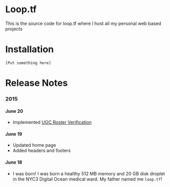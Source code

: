 # Loop.tf

This is the source code for loop.tf where I host all my personal web
based projects

# Installation

    [Put something here]

# Release Notes

### 2015

#### June 20

- Implemented [UGC Roster Verification](loop.tf/UGC)

#### June 19

- Updated home page
- Added headers and footers

#### June 18

- I was born! I was born a healthy 512 MB memory and 20 GB disk droplet in the NYC3 Digital Ocean medical ward. My father named me `loop.tf`!

